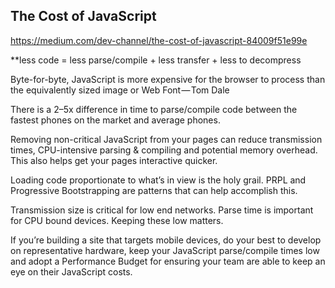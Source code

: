 ## The Cost of JavaScript
https://medium.com/dev-channel/the-cost-of-javascript-84009f51e99e

**less code = less parse/compile + less transfer + less to decompress

Byte-for-byte, JavaScript is more expensive for the browser to process than the equivalently sized image or Web Font — Tom Dale

There is a 2–5x difference in time to parse/compile code between the fastest phones on the market and average phones.

Removing non-critical JavaScript from your pages can reduce transmission times, CPU-intensive parsing & compiling and potential memory overhead. This also helps get your pages interactive quicker.

Loading code proportionate to what’s in view is the holy grail. PRPL and Progressive Bootstrapping are patterns that can help accomplish this.

Transmission size is critical for low end networks. Parse time is important for CPU bound devices. Keeping these low matters.

If you’re building a site that targets mobile devices, do your best to develop on representative hardware, keep your JavaScript parse/compile times low and adopt a Performance Budget for ensuring your team are able to keep an eye on their JavaScript costs.